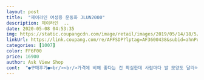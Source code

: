 ```yaml
---
layout: post 
title:  "제이라인 여성용 운동화 JLUN2000" 
description: 제이라인  ..
date: 2020-05-08 04:53:35 
img: https://static.coupangcdn.com/image/retail/images/2019/05/14/18/5/82c6b912-18ff-4b66-85e2-00f8db43a8dc.jpg 
linkUrl: https://link.coupang.com/re/AFFSDP?lptag=AF3600438&subid=ahnPublicAsk&pageKey=222530663&itemId=697693704&vendorItemId=4782015581&traceid=V0-113-945848286e04fce2 
categories: [1007] 
color: FF6F00 
price: 16900 
author: Ask View Shop 
cont:  "●구매후기●<br/><br/>가격에 비해 좋다는 건 확실한데 사람마다 발 모양도 달라서 안 좋아 할수도 있습니다 그러나 저렴한 가격에 동네 마실이나 가까운곳에 다니기 편하고 신발 자체가 신축성이 꽤 있어서 발을 딱 잡아 줍니다.<br/><br/>강추해요<br/>건강위해 만보걷기 시작하면서 런닝화찾다가<br/>결론은 블랙으로 하길 정말 잘 한거 같습니다.<br/> 사진에서 보는거보다 훨씬 이쁘고 밑에 바닥부분 하얀색이 튀어 나와 보일까 걱정 했눈데 전혀 나와 보이지 않네요!!<br/>구매하는데 참고가 되면 좋겠습니다<br/>근데 디자인이 예뻐서 신어질것 같다는거.<br/>.<br/>ㅋ약점은 보완하면되지요^^<br/>다.<br/>그리고 맨발로 신을때 땀이 엄청 차요.<br/> 사이즈때문에 오자마자 신어보고 걸어봣는데 그 잠깐 사이에 발<br/>덧신양말 신고도 신어봤는데 끼지 않고 잘 맞았습니다.<br/>밑창이 특이하게 생겨서 신발이 더 예뻐보였어요<br/>디자인 : 깔끔하고 너무 예뻐요상자여는 순간 밖에서 신어도 되겠다 싶엇어요<br/>며칠 신어보고 남기는데요<br/>모두들 예쁘게 신으시고 힘든 시국인 요즘 즐거운 마음으로 버텨내요우리!!!<br/>발이 조금 커보일수도 있는데 요즘은 어글리 많이들 신으시니까 커보이는건 크게 신경 쓸건 아닌거 같아<br/>배송 : 로켓배송은 말하면 입아프죠!!ㅋㅋ<br/>보이기도 하거든요꽉 맞게 신음 더 도드라져 보였을거에요맨발로 신었는데 편하게 쑥들어가드라고요<br/>블랙으로 사실 분들은 한치수 크게 사세요!! 발 모양 그런거 상관 없구요.<br/> 무조건 한 사이즈 크게 사세요!!!  절대 안 크니 걱정 안 셔도 됩니다.<br/> 저는 밖에서 신고 돌아다녀서 교환을 못하고 신어야 하지만 꼭 본인 사이즈대로 말고 한 사이즈 크게 신으세요!!!<br/>솔직한 구매후기입니다<br/>신발 신고 벗기도 무지 개 편하구요.<br/> 신발은 진짜.<br/> 편합니다!! 이쁘고 편하고 가격도 저렴하고 색깔만 다른 색으로 하나 더 사고 싶은 생각이 들만큼 맘에 쏙 듭니다!!<br/>아쉬운점 : 밖에서 신는다면은 흰색은 때가 잘 탈것이고, 일단 신발깔창 재질이 나일론같은건가봐요<br/>엄청 미끄럽습니다.<br/>양말을 신고도 미끌미끌하더라구요일반 운동화 깔창이 아니라서 불편했습니<br/>에 땀이 차더라구요;;;절대로 맨발로는 못신을거 같다는거.<br/><br/>요.<br/><br/>원래 베이지나 핑크색중에서 구매하고 싶었는데 여긴 블랙하고 화이트만 판매해서 화이트는 때탐이 감당이 안 되서 블랙으로 주문 했습니다<br/>이런 스탈 운동화가 신고 싶어서 주문을 하려고 계속 다른 제품하고 비교 하고 하다가 원래 사려던게 품절이어서 이 제품으로 구매를 했습니다.<br/> 어차피 모양이 똑같기 때문에 어떤걸 구매해도 똑같습니다<br/>전 집안에서 운동할때 신을려고 산거라 일부러 화이트 주문했거든요ㅋ<br/>제가 245<br/> -250 를 신는데 혹시 클까봐 245로 구매했는데 좀 딱 맞네요 250으로 살껄 하는 생각이 잠시 스쳐갔지만 어차피 천 소재라 신축성이 있어서 그닥 불편하지는 않습니다;;<br/>주문했는데  딱좋네요<br/>착용감도 전 좋습니다;;  사이즈는 넉넉히 하는게 좋습니다.<br/> 전 좀 꽉 낍니다.<br/> 그래서 발가락을 오리발처럼 쫙 펴고 걸어야 하네요 안그러면 발가락이 모여라 꿈동산이라 좀 불편합니다.<br/><br/>착화감 : 240인데 작다는 후기들이 대부분인지라 45시켰습니다.<br/><br/>처음 신어도 전혀 부작용없고 넘 가볍고 발에 딱 밀착되서<br/>첫째가 보더니 이쁘다고 하네요.<br/> 어린눈에도 이쁘긴 한가 봅니다 그리고 발이 완전 무진장 작아 보여요.<br/> 블랙이라 축소되어 보이는 효과는 있지만 신발 자체가 발이 작아 보이게 해주는거 같습니다;;<br/>편하게 신을 신발로 좋긴한데 비올땐 신으면 안 되니 참고하세요!! 날씨 좋을때 신기 좋고 가격대비 좋습니다;;<br/>편하고 좋아요   두시간까지 걸어봤는데 신발때문에 불편한거 전혀없고  가볍고 좋아요<br/>평보고 발볼이 좀 넓어서 한치수 큰거 주문하래서<br/>한달은 고민 한거 같은데 구매해도 후회 안할듯 합니다 !! 사진 투척 많이 하고 전 이만<br/>한칫수 크게 시킨건 정말 잘 한거 같아요!신발 재질이 니트같이 보이는데 얇아서 엄지발가락이 도드라<br/>" 
---
```

